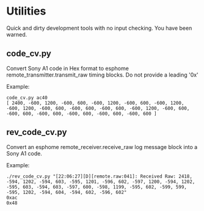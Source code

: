 # Utilities

Quick and dirty development tools with no input checking. You have been warned.

## code_cv.py

Convert Sony A1 code in Hex format to esphome remote_transmitter.transmit_raw timing blocks.
Do not provide a leading '0x'

Example: 

	code_cv.py ac40
	[ 2400, -600, 1200, -600, 600, -600, 1200, -600, 600, -600, 1200, -600, 1200, -600, 600, -600, 600, -600, 600, -600, 1200, -600, 600, -600, 600, -600, 600, -600, 600, -600, 600, -600, 600 ]

## rev_code_cv.py

Convert an esphome remote_receiver.receive_raw log message block into a Sony A1 code.

Example:

	./rev_code_cv.py "[22:06:27][D][remote.raw:041]: Received Raw: 2418, -594, 1202, -594, 603, -595, 1201, -596, 602, -597, 1200, -594, 1202, -595, 603, -594, 603, -597, 600, -598, 1199, -595, 602, -599, 599, -595, 1202, -594, 604, -594, 602, -596, 602"
	0xac
	0x48
